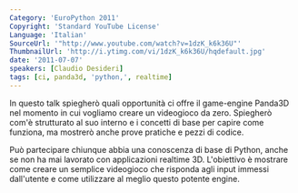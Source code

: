 ```yaml
---
Category: 'EuroPython 2011'
Copyright: 'Standard YouTube License'
Language: 'Italian'
SourceUrl: '"http://www.youtube.com/watch?v=1dzK_k6k36U"'
ThumbnailUrl: 'http://i.ytimg.com/vi/1dzK_k6k36U/hqdefault.jpg'
date: '2011-07-07'
speakers: [Claudio Desideri]
tags: [ci, panda3d, 'python,', realtime]
---
```

In questo talk spiegherò quali opportunità ci offre il game-engine Panda3D nel
momento in cui vogliamo creare un videogioco da zero. Spiegherò com'è
strutturato al suo interno e i concetti di base per capire come funziona, ma
mostrerò anche prove pratiche e pezzi di codice.

Può partecipare chiunque abbia una conoscenza di base di Python, anche se non
ha mai lavorato con applicazioni realtime 3D. L'obiettivo è mostrare come
creare un semplice videogioco che risponda agli input immessi dall'utente e
come utilizzare al meglio questo potente engine.

